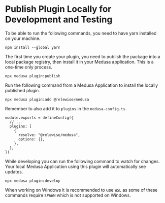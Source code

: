 # Publish Plugin Locally for Development and Testing

To be able to run the following commands, you need to have yarn installed on your machine.

```W
npm install --global yarn
```

The first time you create your plugin, you need to publish the package into a local package registry, then install it in your Medusa application. This is a one-time only process.

```W
npx medusa plugin:publish
```
Run the following command from a Medusa Application to install the locally published plugin.

```W
npx medusa plugin:add @relewise/medusa
```

Remember to also add it to `plugins` in the `medusa-config.ts`.

```W
module.exports = defineConfig({
  // ...
  plugins: [
    {
      resolve: "@relewise/medusa",
      options: {},
    },
  ],
})
```

While developing you can run the following command to watch for changes.
Your local Medusa Application using this plugin will automatically see updates.

```W
npx medusa plugin:develop
```

When working on Windows it is recommended to use `WSL` as some of these commands require `SPAWN` which is not supported on Windows.
